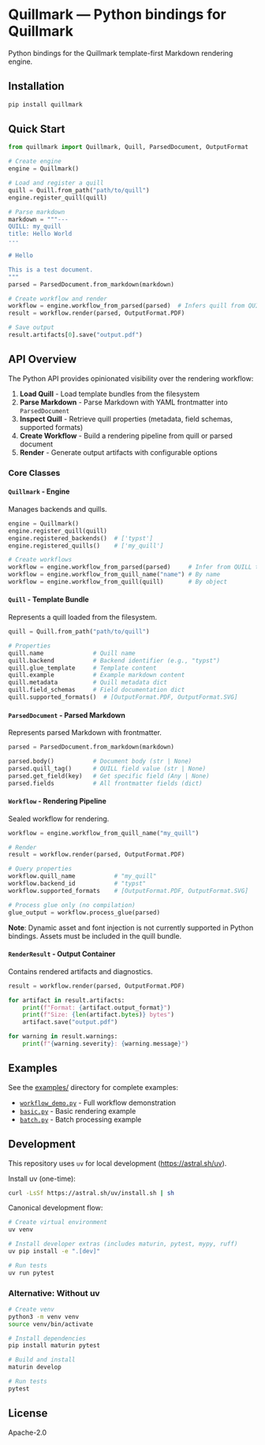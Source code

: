 # Quillmark — Python bindings for Quillmark

Python bindings for the Quillmark template-first Markdown rendering engine.

## Installation

```bash
pip install quillmark
```

## Quick Start

```python
from quillmark import Quillmark, Quill, ParsedDocument, OutputFormat

# Create engine
engine = Quillmark()

# Load and register a quill
quill = Quill.from_path("path/to/quill")
engine.register_quill(quill)

# Parse markdown
markdown = """---
QUILL: my_quill
title: Hello World
---

# Hello

This is a test document.
"""
parsed = ParsedDocument.from_markdown(markdown)

# Create workflow and render
workflow = engine.workflow_from_parsed(parsed)  # Infers quill from QUILL tag
result = workflow.render(parsed, OutputFormat.PDF)

# Save output
result.artifacts[0].save("output.pdf")
```

## API Overview

The Python API provides opinionated visibility over the rendering workflow:

1. **Load Quill** - Load template bundles from the filesystem
2. **Parse Markdown** - Parse Markdown with YAML frontmatter into `ParsedDocument`
3. **Inspect Quill** - Retrieve quill properties (metadata, field schemas, supported formats)
4. **Create Workflow** - Build a rendering pipeline from quill or parsed document
5. **Render** - Generate output artifacts with configurable options

### Core Classes

#### `Quillmark` - Engine

Manages backends and quills.

```python
engine = Quillmark()
engine.register_quill(quill)
engine.registered_backends()  # ['typst']
engine.registered_quills()    # ['my_quill']

# Create workflows
workflow = engine.workflow_from_parsed(parsed)     # Infer from QUILL tag
workflow = engine.workflow_from_quill_name("name") # By name
workflow = engine.workflow_from_quill(quill)       # By object
```

#### `Quill` - Template Bundle

Represents a quill loaded from the filesystem.

```python
quill = Quill.from_path("path/to/quill")

# Properties
quill.name              # Quill name
quill.backend           # Backend identifier (e.g., "typst")
quill.glue_template     # Template content
quill.example           # Example markdown content
quill.metadata          # Quill metadata dict
quill.field_schemas     # Field documentation dict
quill.supported_formats()  # [OutputFormat.PDF, OutputFormat.SVG]
```

#### `ParsedDocument` - Parsed Markdown

Represents parsed Markdown with frontmatter.

```python
parsed = ParsedDocument.from_markdown(markdown)

parsed.body()           # Document body (str | None)
parsed.quill_tag()      # QUILL field value (str | None)
parsed.get_field(key)   # Get specific field (Any | None)
parsed.fields           # All frontmatter fields (dict)
```

#### `Workflow` - Rendering Pipeline

Sealed workflow for rendering.

```python
workflow = engine.workflow_from_quill_name("my_quill")

# Render
result = workflow.render(parsed, OutputFormat.PDF)

# Query properties
workflow.quill_name           # "my_quill"
workflow.backend_id           # "typst"
workflow.supported_formats    # [OutputFormat.PDF, OutputFormat.SVG]

# Process glue only (no compilation)
glue_output = workflow.process_glue(parsed)
```

**Note**: Dynamic asset and font injection is not currently supported in Python bindings. Assets must be included in the quill bundle.

#### `RenderResult` - Output Container

Contains rendered artifacts and diagnostics.

```python
result = workflow.render(parsed, OutputFormat.PDF)

for artifact in result.artifacts:
    print(f"Format: {artifact.output_format}")
    print(f"Size: {len(artifact.bytes)} bytes")
    artifact.save("output.pdf")

for warning in result.warnings:
    print(f"{warning.severity}: {warning.message}")
```

## Examples

See the [examples/](examples/) directory for complete examples:

- [`workflow_demo.py`](examples/workflow_demo.py) - Full workflow demonstration
- [`basic.py`](examples/basic.py) - Basic rendering example
- [`batch.py`](examples/batch.py) - Batch processing example

## Development

This repository uses `uv` for local development (https://astral.sh/uv).

Install uv (one-time):

```zsh
curl -LsSf https://astral.sh/uv/install.sh | sh
```

Canonical development flow:

```zsh
# Create virtual environment
uv venv

# Install developer extras (includes maturin, pytest, mypy, ruff)
uv pip install -e ".[dev]"

# Run tests
uv run pytest
```

### Alternative: Without uv

```bash
# Create venv
python3 -m venv venv
source venv/bin/activate

# Install dependencies
pip install maturin pytest

# Build and install
maturin develop

# Run tests
pytest
```

## License

Apache-2.0
